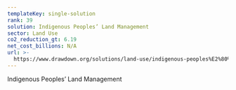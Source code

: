 ```yaml
---
templateKey: single-solution
rank: 39
solution: Indigenous Peoples’ Land Management
sector: Land Use
co2_reduction_gt: 6.19
net_cost_billions: N/A
url: >-
  https://www.drawdown.org/solutions/land-use/indigenous-peoples%E2%80%99-land-management
---
```


Indigenous Peoples’ Land Management